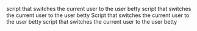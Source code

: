 script that switches the current user to the user betty
script that switches the current user to the user betty
Script that switches the current user to the user betty
script that switches the current user to the user betty
